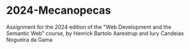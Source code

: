 # 2024-Mecanopecas
Assignment for the 2024 edition of the "Web Development and the Semantic Web" course, by Henrick Bartolo Aarestrup and Iury Candeias Nogueira da Gama
